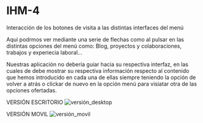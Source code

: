 # IHM-4
Interacción de los botones de visita a las distintas interfaces del menú

Aquí podrmos ver mediante una serie de flechas como al pulsar en las distintas opciones del menú como: Blog, proyectos y colaboraciones, trabajos y experiecia laboral...

Nuestras aplicación no debería guiar hacia su respectiva interfaz, en las cuales de debe mostrar su respectiva información respecto al contenido que hemos introducido en cada una de ellas siempre teniendo la opción de volver a atrás o clickar de nuevo en la opción menú para visiatar otra de las opciones ofertadas.

VERSIÓN ESCRITORIO
![versión_desktop](https://user-images.githubusercontent.com/98815751/157200346-402f8e42-dcc0-40e3-ba19-2e4a4ff399f4.png)

VERSIÓN MOVIL
![versión_movil](https://user-images.githubusercontent.com/98815751/157200367-6f69000d-7c20-4b8d-8266-851a4c40a194.png)

